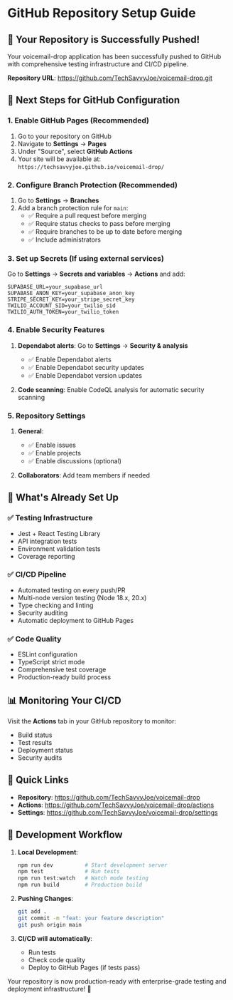 # GitHub Repository Setup Guide

## 🎉 Your Repository is Successfully Pushed!

Your voicemail-drop application has been successfully pushed to GitHub with comprehensive testing infrastructure and CI/CD pipeline.

**Repository URL**: https://github.com/TechSavvyJoe/voicemail-drop.git

## 🔧 Next Steps for GitHub Configuration

### 1. Enable GitHub Pages (Recommended)

1. Go to your repository on GitHub
2. Navigate to **Settings** → **Pages**
3. Under "Source", select **GitHub Actions**
4. Your site will be available at: `https://techsavvyjoe.github.io/voicemail-drop/`

### 2. Configure Branch Protection (Recommended)

1. Go to **Settings** → **Branches**
2. Add a branch protection rule for `main`:
   - ✅ Require a pull request before merging
   - ✅ Require status checks to pass before merging
   - ✅ Require branches to be up to date before merging
   - ✅ Include administrators

### 3. Set up Secrets (If using external services)

Go to **Settings** → **Secrets and variables** → **Actions** and add:

```
SUPABASE_URL=your_supabase_url
SUPABASE_ANON_KEY=your_supabase_anon_key
STRIPE_SECRET_KEY=your_stripe_secret_key
TWILIO_ACCOUNT_SID=your_twilio_sid
TWILIO_AUTH_TOKEN=your_twilio_token
```

### 4. Enable Security Features

1. **Dependabot alerts**: Go to **Settings** → **Security & analysis**
   - ✅ Enable Dependabot alerts
   - ✅ Enable Dependabot security updates
   - ✅ Enable Dependabot version updates

2. **Code scanning**: Enable CodeQL analysis for automatic security scanning

### 5. Repository Settings

1. **General**:
   - ✅ Enable issues
   - ✅ Enable projects  
   - ✅ Enable discussions (optional)

2. **Collaborators**: Add team members if needed

## 🚀 What's Already Set Up

### ✅ Testing Infrastructure
- Jest + React Testing Library
- API integration tests
- Environment validation tests
- Coverage reporting

### ✅ CI/CD Pipeline
- Automated testing on every push/PR
- Multi-node version testing (Node 18.x, 20.x)
- Type checking and linting
- Security auditing
- Automatic deployment to GitHub Pages

### ✅ Code Quality
- ESLint configuration
- TypeScript strict mode
- Comprehensive test coverage
- Production-ready build process

## 📊 Monitoring Your CI/CD

Visit the **Actions** tab in your GitHub repository to monitor:
- Build status
- Test results
- Deployment status
- Security audits

## 🔗 Quick Links

- **Repository**: https://github.com/TechSavvyJoe/voicemail-drop
- **Actions**: https://github.com/TechSavvyJoe/voicemail-drop/actions
- **Settings**: https://github.com/TechSavvyJoe/voicemail-drop/settings

## 🎯 Development Workflow

1. **Local Development**:
   ```bash
   npm run dev          # Start development server
   npm test             # Run tests
   npm run test:watch   # Watch mode testing
   npm run build        # Production build
   ```

2. **Pushing Changes**:
   ```bash
   git add .
   git commit -m "feat: your feature description"
   git push origin main
   ```

3. **CI/CD will automatically**:
   - Run tests
   - Check code quality
   - Deploy to GitHub Pages (if tests pass)

Your repository is now production-ready with enterprise-grade testing and deployment infrastructure! 🚀
